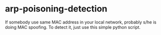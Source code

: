 # arp-poisoning-detection
If somebody use same MAC address in your local network, probably s/he is doing MAC spoofing. To detect it, just use this simple python script.
